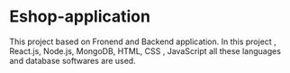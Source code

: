 # Eshop-application
This project based on Fronend and Backend application.
In this project , React.js, Node.js, MongoDB, HTML, CSS , JavaScript all these languages and database softwares are used.
